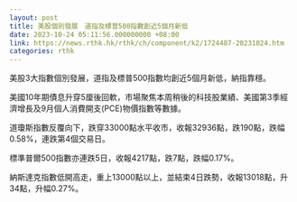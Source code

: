 ```yaml
---
layout: post
title: 美股個別發展　道指及標普500指數創近5個月新低
date: 2023-10-24 05:11:56.000000000 +08:00
link: https://news.rthk.hk/rthk/ch/component/k2/1724487-20231024.htm
categories: rthk
---
```


美股3大指數個別發展，道指及標普500指數均創近5個月新低，納指靠穩。

美國10年期債息升穿5厘後回軟，市場聚焦本周稍後的科技股業績、美國第3季經濟增長及9月個人消費開支(PCE)物價指數等數據。

道瓊斯指數反覆向下，跌穿33000點水平收市，收報32936點，跌190點，跌幅0.58%，連跌第4個交易日。

標準普爾500指數亦連跌5日，收報4217點，跌7點，跌幅0.17%。

納斯達克指數低開高走，重上13000點以上，並結束4日跌勢，收報13018點，升34點，升幅0.27%。
